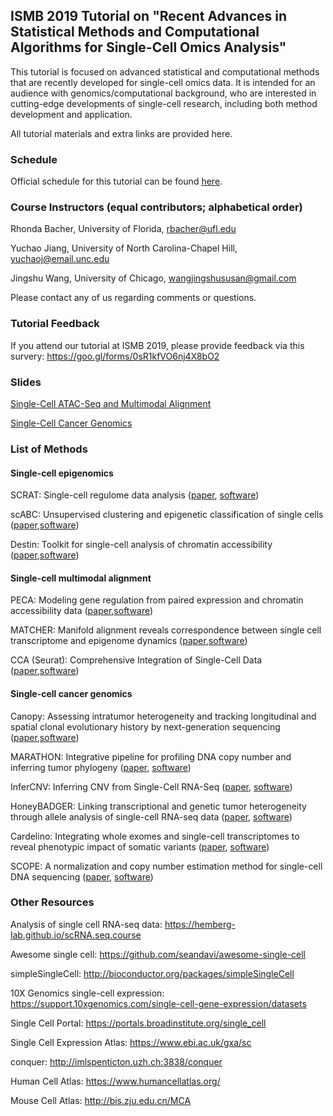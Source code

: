 ## ISMB 2019 Tutorial on "Recent Advances in Statistical Methods and Computational Algorithms for Single-Cell Omics Analysis"

This tutorial is focused on advanced statistical and computational methods that are recently developed for 
single-cell omics data. It is intended for an audience with genomics/computational background, who are
interested in cutting-edge developments of single-cell research, including both method development and application. 

All tutorial materials and extra links are provided here.

### Schedule

Official schedule for this tutorial can be found [here](https://www.iscb.org/ismbeccb2019-program/tutorials#am2).

### Course Instructors (equal contributors; alphabetical order)

Rhonda Bacher, University of Florida, rbacher@ufl.edu

Yuchao Jiang, University of North Carolina-Chapel Hill, yuchaoj@email.unc.edu

Jingshu Wang, University of Chicago, wangjingshususan@gmail.com

Please contact any of us regarding comments or questions.

### Tutorial Feedback

If you attend our tutorial at ISMB 2019, please provide feedback via this survery:
https://goo.gl/forms/0sR1kfVO6nj4X8bO2


### Slides

[Single-Cell ATAC-Seq and Multimodal Alignment](https://github.com/rhondabacher/ISMB2019_SingleCellTutorial/blob/master/slides/5_multimodal_alignment.pdf)

[Single-Cell Cancer Genomics](https://github.com/rhondabacher/ISMB2019_SingleCellTutorial/blob/master/slides/6_cancer_genomics.pdf)

### List of Methods

#### Single-cell epigenomics

SCRAT: Single-cell regulome data analysis ([paper](https://academic.oup.com/bioinformatics/article/33/18/2930/3823309), [software](https://github.com/zji90/SCRAT))

scABC: Unsupervised clustering and epigenetic classification of single cells ([paper](https://www.nature.com/articles/s41467-018-04629-3),[software](https://github.com/SUwonglab/scABC))

Destin: Toolkit for single-cell analysis of chromatin accessibility ([paper](https://academic.oup.com/bioinformatics/advance-article/doi/10.1093/bioinformatics/btz141/5367832),[software](https://github.com/urrutiag/destin))

#### Single-cell multimodal alignment

PECA: Modeling gene regulation from paired expression and chromatin accessibility data ([paper](https://www.pnas.org/content/114/25/E4914),[software](http://web.stanford.edu/~zduren/PECA/))

MATCHER: Manifold alignment reveals correspondence between single cell transcriptome and epigenome dynamics
([paper](https://genomebiology.biomedcentral.com/articles/10.1186/s13059-017-1269-0),[software](https://github.com/jw156605/MATCHER))

CCA (Seurat): Comprehensive Integration of Single-Cell Data ([paper](https://www.sciencedirect.com/science/article/pii/S0092867419305598?via%3Dihub),[software](https://satijalab.org/seurat/))

#### Single-cell cancer genomics

Canopy: Assessing intratumor heterogeneity and tracking longitudinal and spatial clonal evolutionary history by next-generation sequencing ([paper](https://www.pnas.org/content/113/37/E5528),[software](https://github.com/yuchaojiang/Canopy))

MARATHON: Integrative pipeline for profiling DNA copy number and inferring tumor phylogeny ([paper](https://academic.oup.com/bioinformatics/article/34/12/2126/4838234), [software](https://github.com/yuchaojiang/MARATHON))

InferCNV: Inferring CNV from Single-Cell RNA-Seq ([paper](https://science.sciencemag.org/content/344/6190/1396.long), [software](https://github.com/broadinstitute/infercnv))

HoneyBADGER: Linking transcriptional and genetic tumor heterogeneity through allele analysis of single-cell RNA-seq data ([paper](https://genome.cshlp.org/content/early/2018/06/13/gr.228080.117), [software](https://github.com/JEFworks/HoneyBADGER))

Cardelino: Integrating whole exomes and single-cell transcriptomes to reveal phenotypic impact of somatic variants ([paper](https://www.biorxiv.org/content/10.1101/413047v2), [software](https://github.com/PMBio/cardelino))

SCOPE: A normalization and copy number estimation method for single-cell DNA sequencing ([paper](https://www.biorxiv.org/content/10.1101/594267v1), [software](https://github.com/rujinwang/SCOPE))


### Other Resources

Analysis of single cell RNA-seq data: https://hemberg-lab.github.io/scRNA.seq.course

Awesome single cell: https://github.com/seandavi/awesome-single-cell

simpleSingleCell: http://bioconductor.org/packages/simpleSingleCell

10X Genomics single-cell expression: https://support.10xgenomics.com/single-cell-gene-expression/datasets

Single Cell Portal: https://portals.broadinstitute.org/single_cell

Single Cell Expression Atlas: https://www.ebi.ac.uk/gxa/sc

conquer: http://imlspenticton.uzh.ch:3838/conquer

Human Cell Atlas: https://www.humancellatlas.org/

Mouse Cell Atlas: http://bis.zju.edu.cn/MCA 

